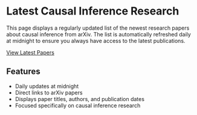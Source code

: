 # Latest Causal Inference Research

This page displays a regularly updated list of the newest research papers about causal inference from arXiv. The list is automatically refreshed daily at midnight to ensure you always have access to the latest publications.

[View Latest Papers](arxiv_causal.html)

## Features
- Daily updates at midnight
- Direct links to arXiv papers
- Displays paper titles, authors, and publication dates
- Focused specifically on causal inference research
